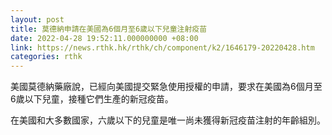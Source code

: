 ```yaml
---
layout: post
title: 莫德納申請在美國為6個月至6歲以下兒童注射疫苗
date: 2022-04-28 19:52:11.000000000 +08:00
link: https://news.rthk.hk/rthk/ch/component/k2/1646179-20220428.htm
categories: rthk
---
```


美國莫德納藥廠說，已經向美國提交緊急使用授權的申請，要求在美國為6個月至6歲以下兒童，接種它們生產的新冠疫苗。

在美國和大多數國家，六歲以下的兒童是唯一尚未獲得新冠疫苗注射的年齡組別。
